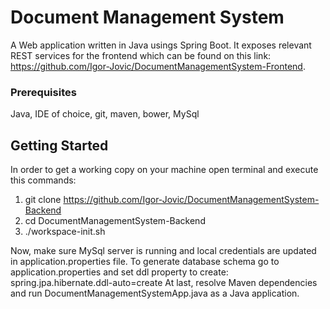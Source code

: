 # Document Management System 

A Web application written in Java usings Spring Boot. It exposes relevant REST services for the frontend which can be found on this link: https://github.com/Igor-Jovic/DocumentManagementSystem-Frontend.   

### Prerequisites

Java, IDE of choice, git, maven, bower, MySql

## Getting Started

In order to get a working copy on your machine open terminal and execute this commands: <br />
1. git clone https://github.com/Igor-Jovic/DocumentManagementSystem-Backend <br />
2. cd DocumentManagementSystem-Backend <br />
3. ./workspace-init.sh <br />

Now, make sure MySql server is running and local credentials are updated in application.properties file. 
To generate database schema go to application.properties and set ddl property to create:
  spring.jpa.hibernate.ddl-auto=create
At last, resolve Maven dependencies and run DocumentManagementSystemApp.java as a Java application. 

